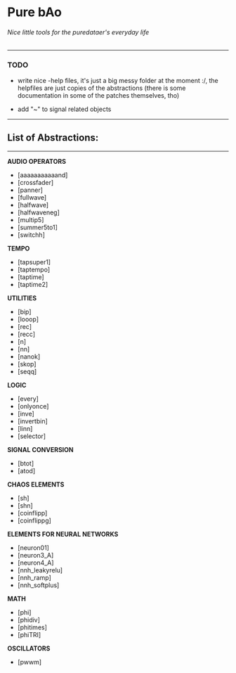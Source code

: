 # Pure bAo
###### _Nice little tools for the puredataer's everyday life_
---

### TODO
  * write nice -help files, it's just a big messy folder at the moment :/, the helpfiles are just copies of the abstractions (there is some documentation in some of the patches themselves, tho)

  * add "~" to signal related objects

---

## List of Abstractions:

---

**AUDIO OPERATORS**
* [aaaaaaaaaaand]
* [crossfader]
* [panner]
* [fullwave]
* [halfwave]
* [halfwaveneg]
* [multip5]
* [summer5to1]
* [switchh]

**TEMPO**
* [tapsuper1]
* [taptempo]
* [taptime]
* [taptime2]

**UTILITIES**
* [bip]
* [looop]
* [rec]
* [recc]
* [n]
* [nn]
* [nanok]
* [skop]
* [seqq]

**LOGIC**
* [every]
* [onlyonce]
* [inve]
* [invertbin]
* [linn]
* [selector]

**SIGNAL CONVERSION**
* [btot]
* [atod]

**CHAOS ELEMENTS**
* [sh]
* [shn]
* [coinflipp]
* [coinflippg]

**ELEMENTS FOR NEURAL NETWORKS**
* [neuron01]
* [neuron3_A]
* [neuron4_A]
* [nnh_leakyrelu]
* [nnh_ramp]
* [nnh_softplus]

**MATH**
* [phi]
* [phidiv]
* [phitimes]
* [phiTRI]

**OSCILLATORS**
* [pwwm]
